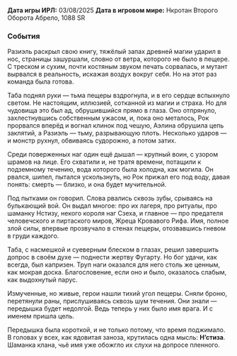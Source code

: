 **Дата игры ИРЛ:** 03/08/2025
**Дата в игровом мире:** Нкротан Второго Оборота Абрело, 1088 SR
### События 
Разиэль раскрыл свою книгу, тяжёлый запах древней магии ударил в нос, страницы зашуршали, словно от ветра, которого не было в пещере. С треском и сухим, почти костяным звуком печать сорвалась, и мутант вырвался в реальность, искажая воздух вокруг себя. Но на этот раз команда была готова.

Таба поднял руки — тьма пещеры вздрогнула, и в его сердце вспыхнуло светом. Не настоящим, иллюзией, сотканной из магии и страха. Но для чудовища это был ад, обрушившийся прямо в глаза. Оно отпрянуло, захлестнувшись собственным ужасом, и, пока оно металось, Рок прорвался вперёд и вогнал клинок под чешую, Аэлина обрушила цепь заклятий, а Разиэль — тьму, разрывающую плоть. Несколько ударов — и монстр рухнул, обвиваясь судорожно, а потом затих.

Среди поверженных наг один ещё дышал — крупный воин, с узором шрамов на лице. Его схватили и, не тратя времени, потащили к подземному течению, вода которого была холодна, как могила. Он рвался, шипел, пытался ускользнуть, но Рок прижал его под воду, давая понять: смерть — близко, и она будет мучительной.

Под пытками он говорил. Слова рвались сквозь зубы, срываясь на булькающий вой. Он выдал многое: про их лагеря, про ритуалы, про шаманку Нстизу, некого короля наг Сзеха, и главное — про предателя человечского и пиртаского миров, Жреца Кровавого Рифа. Имя, полное злой силы, впервые прозвучало в стенах пещеры, отозвавшись гневом в груди каждого.

Таба, с насмешкой и суеверным блеском в глазах, решил завершить допрос в своём духе — поднести жертву Фугарту. Но бог удачи, как всегда, был капризен. Труп наги оказался для него столь же ценным, как мокрая доска. Благословение, если оно и было, оказалось слабым, как выдохнутый парус.

Измученные, но живые, герои нашли тихий угол пещеры. Сняли броню, перетянули раны, прислушиваясь сквозь шум течения. Они знали — передышка будет недолгой. Ведь теперь у них было имя врага. И с именем пришла цель.

Передышка была короткой, и не только потому, что время поджимало. В головах у всех, как ядовитая заноза, крутилась одна мысль: **Н’стиза**. Шаманка клана, чьё имя уже обожгло их слухи на допросе пленного.